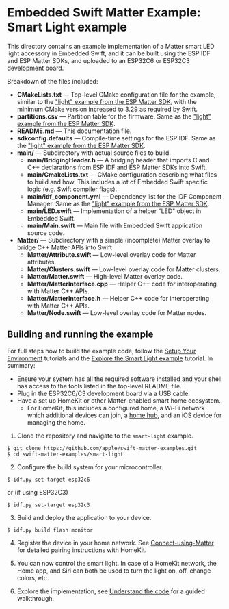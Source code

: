 # Embedded Swift Matter Example: Smart Light example

This directory contains an example implementation of a Matter smart LED light accessory in Embedded Swift, and it can be built using the ESP IDF and ESP Matter SDKs, and uploaded to an ESP32C6 or ESP32C3 development board.

Breakdown of the files included:

- **CMakeLists.txt** — Top-level CMake configuration file for the example, similar to the ["light" example from the ESP Matter SDK](https://github.com/espressif/esp-matter/tree/main/examples/light), with the minimum CMake version increased to 3.29 as required by Swift.
- **partitions.csv** — Partition table for the firmware. Same as the ["light" example from the ESP Matter SDK](https://github.com/espressif/esp-matter/tree/main/examples/light).
- **README.md** — This documentation file.
- **sdkconfig.defaults** — Compile-time settings for the ESP IDF. Same as the ["light" example from the ESP Matter SDK](https://github.com/espressif/esp-matter/tree/main/examples/light).
- **main/** — Subdirectory with actual source files to build.
  - **main/BridgingHeader.h** — A bridging header that imports C and C++ declarations from ESP IDF and ESP Matter SDKs into Swift.
  - **main/CmakeLists.txt** — CMake configuration describing what files to build and how. This includes a lot of Embedded Swift specific logic (e.g. Swift compiler flags).
  - **main/idf_component.yml** — Dependency list for the IDF Component Manager. Same as the ["light" example from the ESP Matter SDK](https://github.com/espressif/esp-matter/tree/main/examples/light).
  - **main/LED.swift** — Implementation of a helper "LED" object in Embedded Swift.
  - **main/Main.swift** — Main file with Embedded Swift application source code.
- **Matter/** — Subdirectory with a simple (incomplete) Matter overlay to bridge C++ Matter APIs into Swift
  - **Matter/Attribute.swift** — Low-level overlay code for Matter attributes.
  - **Matter/Clusters.swift** — Low-level overlay code for Matter clusters.
  - **Matter/Matter.swift** — High-level Matter overlay code.
  - **Matter/MatterInterface.cpp** — Helper C++ code for interoperating with Matter C++ APIs.
  - **Matter/MatterInterface.h** — Helper C++ code for interoperating with Matter C++ APIs.
  - **Matter/Node.swift** — Low-level overlay code for Matter nodes.

## Building and running the example

For full steps how to build the example code, follow the [Setup Your Environment](https://apple.github.io/swift-embedded/swift-matter-examples/tutorials/tutorial-table-of-contents#setup-your-environment) tutorials and the [Explore the Smart Light example](https://apple.github.io/swift-matter-examples/tutorials/swiftmatterexamples/run-example-smart-light) tutorial. In summary:

- Ensure your system has all the required software installed and your shell has access to the tools listed in the top-level README file.
- Plug in the ESP32C6/C3 development board via a USB cable.
- Have a set up HomeKit or other Matter-enabled smart home ecosystem.
  - For HomeKit, this includes a configured home, a Wi-Fi network which additional devices can join, a [home hub](https://support.apple.com/en-us/102557), and an iOS device for managing the home.

1. Clone the repository and navigate to the `smart-light` example.
  ```shell
  $ git clone https://github.com/apple/swift-matter-examples.git
  $ cd swift-matter-examples/smart-light
  ```

2. Configure the build system for your microcontroller.
  ```shell
  $ idf.py set-target esp32c6
  ```

or (if using ESP32C3)
  ```shell
  $ idf.py set-target esp32c3
  ```

3. Build and deploy the application to your device.
  ```shell
  $ idf.py build flash monitor
  ```

4. Register the device in your home network. See [Connect-using-Matter](https://apple.github.io/swift-matter-examples/tutorials/swiftmatterexamples/run-example-smart-light#Connect-using-Matter) for detailed pairing instructions with HomeKit.

5. You can now control the smart light. In case of a HomeKit network, the Home app, and Siri can both be used to turn the light on, off, change colors, etc.

6. Explore the implementation, see [Understand the code](https://apple.github.io/swift-matter-examples/tutorials/swiftmatterexamples/run-example-smart-light#Understand-the-code) for a guided walkthrough.
